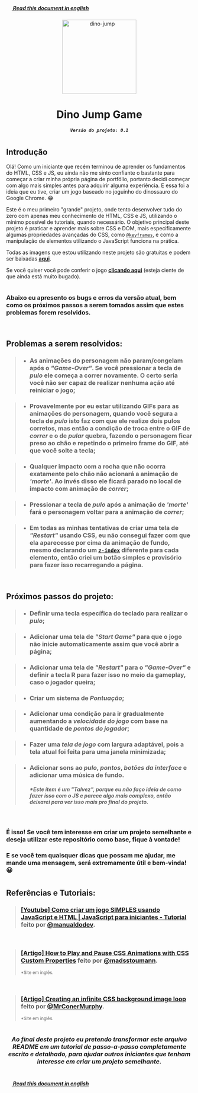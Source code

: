 ##### <img height="15px" src="https://emojipedia-us.s3.dualstack.us-west-1.amazonaws.com/thumbs/120/twitter/322/flag-united-states_1f1fa-1f1f8.png">[ Read this document in english](README.en.md)

<div display="block" align="center">
  <img height="200px" alt="dino-jump" src="https://cdn.discordapp.com/attachments/673658623892914207/1002439138953412649/ezgif-4-a81e658d3e.gif">
  <h1><b>Dino Jump Game</b></h1>
  <code><em><b>Versão do projeto: 0.1</b></em></code>
</div>

#

## **Introdução**
Olá! Como um iniciante que recém terminou de aprender os fundamentos do HTML, CSS e JS, eu ainda não me sinto confiante o bastante para começar a criar minha própria página de portfólio, portanto decidi começar com algo mais simples antes para adquirir alguma experiência. E essa foi a ideia que eu tive, criar um jogo baseado no joguinho do dinossauro do Google Chrome. 😂

Este é o meu primeiro "grande" projeto, onde tento desenvolver tudo do zero com apenas meu conhecimento de HTML, CSS e JS, utilizando o mínimo possível de tutoriais, quando necessário. O objetivo principal deste projeto é praticar e aprender mais sobre CSS e DOM, mais especificamente algumas propriedades avançadas do CSS, como 
<a href="https://developer.mozilla.org/pt-BR/docs/Web/CSS/@keyframes">`@keyframes`</a>, 
e como a manipulação de elementos utilizando o JavaScript funciona na prática.<br>

Todas as imagens que estou utilizando neste projeto são gratuitas e podem ser baixadas 
<a href="https://www.gameart2d.com/freebies.html"><b>aqui</b></a>.

Se você quiser você pode conferir o jogo <a href="https://araujodanield.github.io/dino-jump-game/" target="_blank"><b>clicando aqui</b></a> (esteja ciente de que ainda está muito bugado).

#

### Abaixo eu apresento os bugs e erros da versão atual, bem como os próximos passos a serem tomados assim que estes problemas forem resolvidos.

<br>

## **Problemas a serem resolvidos:**
> - ### As animações do personagem não param/congelam após o *"Game-Over"*. Se você pressionar a tecla de *pulo* ele começa a correr novamente. O certo seria você não ser capaz de realizar nenhuma ação até reiniciar o jogo;

> - ### Provavelmente por eu estar utilizando GIFs para as animações do personagem, quando você segura a tecla de *pulo* isto faz com que ele realize dois pulos corretos, mas então a condição de troca entre o GIF de *correr* e o de *pular* quebra, fazendo o personagem ficar preso ao chão e repetindo o primeiro frame do GIF, até que você solte a tecla;

> - ### Qualquer impacto com a rocha que não ocorra exatamente pelo chão não acionará a animação de *'morte'*. Ao invés disso ele ficará parado no local de impacto com animação de *correr*;

> - ### Pressionar a tecla de *pulo* após a animação de *'morte'* fará o personagem voltar para a animação de *correr*;

> - ### Em todas as minhas tentativas de criar uma tela de *"Restart"* usando CSS, eu não consegui fazer com que ela aparecesse por cima da animação de fundo, mesmo declarando um <a href="https://developer.mozilla.org/en-US/docs/Web/CSS/z-index">`z-index`</a> diferente para cada elemento, então criei um botão simples e provisório para fazer isso recarregando a página.

<br>

## **Próximos passos do projeto:**
> - ### Definir uma tecla específica do teclado para realizar o *pulo*;

> - ### Adicionar uma tela de *"Start Game"* para que o jogo não inicie automaticamente assim que você abrir a página;

> - ### Adicionar uma tela de *"Restart"* para o *"Game-Over"* e definir a tecla **R** para fazer isso no meio da gameplay, caso o jogador queira;

> - ### Criar um sistema de *Pontuação*;

> - ### Adicionar uma condição para ir gradualmente aumentando a *velocidade do jogo* com base na quantidade de *pontos do jogador*;

> - ### Fazer uma *tela de jogo* com largura adaptável, pois a tela atual foi feita para uma janela minimizada;

> - ### Adicionar sons ao *pulo*, *pontos*, *botões da interface* e adicionar uma música de fundo.
>   ##### <b>*Este item é um <em>"Talvez"</em>, porque eu não faço ideia de como fazer isso com o JS e parece algo mais complexo, então deixarei para ver isso mais pro final do projeto.</b>

<br>

### É isso! Se você tem interesse em criar um projeto semelhante e deseja utilizar este repositório como base, fique à vontade! 
### E se você tem quaisquer dicas que possam me ajudar, me mande uma mensagem, será extremamente útil e bem-vinda! 😀

#

## **Referências e Tutoriais:**
> <h3><a href="https://www.youtube.com/watch?v=r9buAwVBDhA">[Youtube] Como criar um jogo SIMPLES usando JavaScript e HTML | JavaScript para iniciantes - Tutorial</a> feito por <a href="https://github.com/manualdodev">@manualdodev</a>.

<br>

> <h3><a href="https://css-tricks.com/how-to-play-and-pause-css-animations-with-css-custom-properties/">[Artigo] How to Play and Pause CSS Animations with CSS Custom Properties</a> feito por <a href="https://twitter.com/madsstoumann">@madsstoumann</a>.</h3><small>*Site em inglês.</small>

<br>

> <h3><a href="https://blog.logrocket.com/creating-infinite-css-background-image-loop/">[Artigo] Creating an infinite CSS background image loop</a> feito por <a href="https://twitter.com/MrConerMurphy">@MrConerMurphy</a>.</h3><small>*Site em inglês.</small>

#

<h3 align="center"><em>Ao final deste projeto eu pretendo transformar este arquivo README em um tutorial de passo-a-passo completamente escrito e detalhado, para ajudar outros iniciantes que tenham interesse em criar um projeto semelhante.</em></h3>

#

##### <img height="15px" src="https://emojipedia-us.s3.dualstack.us-west-1.amazonaws.com/thumbs/120/twitter/322/flag-united-states_1f1fa-1f1f8.png">[ Read this document in english](README.en.md)
